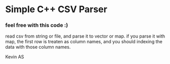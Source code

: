 # Simple C++ CSV Parser
### feel free with this code :)

read csv from string or file, and parse it to vector or map.
if you parse it with map, the first row is treaten as column names, and you should indexing the data with those column names.


Kevin AS
